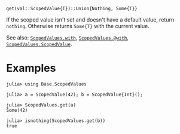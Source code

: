 ```
get(val::ScopedValue{T})::Union{Nothing, Some{T}}
```

If the scoped value isn't set and doesn't have a default value, return `nothing`. Otherwise returns `Some{T}` with the current value.

See also: [`ScopedValues.with`](@ref), [`ScopedValues.@with`](@ref), [`ScopedValues.ScopedValue`](@ref).

# Examples

```jldoctest
julia> using Base.ScopedValues

julia> a = ScopedValue(42); b = ScopedValue{Int}();

julia> ScopedValues.get(a)
Some(42)

julia> isnothing(ScopedValues.get(b))
true
```
